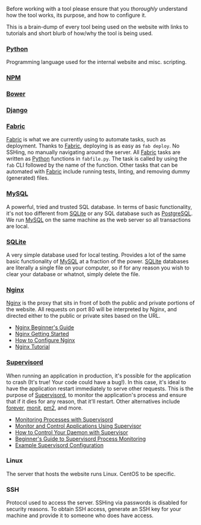 
Before working with a tool please ensure that you *thoroughly* understand how
the tool works, its purpose, and how to configure it.

This is a brain-dump of every tool being used on the website with links to
tutorials and short blurb of how/why the tool is being used.

### [Python](https://www.python.org/)
Programming language used for the internal website and misc. scripting.

### [NPM](https://www.npmjs.com/)

### [Bower](https://bower.io/)

### [Django](https://www.djangoproject.com/)

### [Fabric](http://www.fabfile.org/)
[Fabric](http://www.fabfile.org/) is what we are currently using to automate
tasks, such as deployment. Thanks to [Fabric](http://www.fabfile.org/),
deploying is as easy as `fab deploy`. No SSHing, no manually navigating around
the server. All [Fabric](http://www.fabfile.org/) tasks are written as
[Python](https://www.python.org/) functions in `fabfile.py`. The task is called
by using the `fab` CLI followed by the name of the function. Other tasks that
can be automated with [Fabric](http://www.fabfile.org/) include running tests,
linting, and removing dummy (generated) files.

### [MySQL](https://www.mysql.com/)
A powerful, tried and trusted SQL database. In terms of basic functionality,
it's not too different from [SQLite](https://sqlite.org/) or any SQL database
such as [PostgreSQL](https://www.postgresql.org/). We run [MySQL](https://www.mysql.com/)
on the same machine as the web server so all transactions are local.

### [SQLite](https://sqlite.org/)
A very simple database used for local testing. Provides a lot of the same basic
functionality of [MySQL](https://www.mysql.com/) at a fraction of the power.
[SQLite](https://sqlite.org/) databases are literally a single file on your
computer, so if for any reason you wish to clear your database or whatnot,
simply delete the file.

### [Nginx](https://www.nginx.com/)
[Nginx](https://www.nginx.com/) is the proxy that sits in front of both the
public and private portions of the website. All requests on port 80 will be
interpreted by Nginx, and directed either to the public or private sites based
on the URL.

- [Nginx Beginner's Guide](http://nginx.org/en/docs/beginners_guide.html)
- [Nginx Getting Started](https://www.nginx.com/resources/wiki/start/)
- [How to Configure Nginx](https://www.linode.com/docs/websites/nginx/how-to-configure-nginx)
- [Nginx Tutorial](http://tutorials.jenkov.com/nginx/index.html)

### [Supervisord](http://supervisord.org/index.html)
When running an application in production, it's possible for the application to
crash (It's true! Your code could have a bug!). In this case, it's ideal to
have the application restart immediately to serve other requests. This is the
purpose of [Supervisord](http://supervisord.org/index.html), to monitor the
application's process and ensure that if it dies for any reason, that it'll
restart. Other alternatives include [forever](https://github.com/foreverjs/forever),
[monit](https://mmonit.com/monit/), [pm2](http://pm2.keymetrics.io/), and more.

- [Monitoring Processes with Supervisord](https://serversforhackers.com/monitoring-processes-with-supervisord)
- [Monitor and Control Applications Using Supervisor](https://code.tutsplus.com/tutorials/monitor-and-control-applications-using-supervisor-part-1--cms-23770)
- [How to Control Your Daemon with Supervisor](https://medium.com/@thangman22/how-to-control-your-deamon-with-supervisord-on-centos-4ec4658205bf#.fwevvupm8)
- [Beginner's Guide to Supervisord Process Monitoring](http://codesamplez.com/management/supervisord-process-monitoring)
- [Example Supervisord Configuration](https://gist.github.com/didip/802561)

### Linux
The server that hosts the website runs Linux. CentOS to be specific.

### SSH
Protocol used to access the server. SSHing via passwords is disabled for
security reasons. To obtain SSH access, generate an SSH key for your machine
and provide it to someone who does have access.
